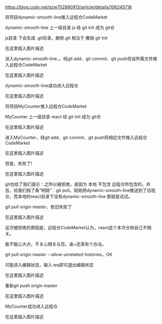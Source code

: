 https://blog.csdn.net/qzw752890913/article/details/106245718

将项目dynamic-smooth-line推入远程仓CodeMarket

dynamic-smooth-line 上一级目录 js 经 git init 成为 git仓

js目录 下会生成 .git目录，删除.git 相当于 撤销 git init

在这里插入图片描述

进入dynamic-smooth-line，，经git add、git commit、git push将该所需文件推入远程仓CodeMarket

在这里插入图片描述

dynamic-smooth-line成功进入远程仓

在这里插入图片描述

将项目MyCounter推入远程仓CodeMarket

MyCounter 上一级目录 react 经 git init 成为 git仓

在这里插入图片描述

进入MyCounter，经git add、git commit、git push将相应文件推入远程仓CodeMarket

在这里插入图片描述

但是，失败了!

在这里插入图片描述

git也给了我们提示：之所以被拒绝，是因为 本地 不包含 远程仓所包含的。并且，给我们指了条"明路"：git pull。刚刚把dynamic-smooth-line推送到了远程仓，而本地的react目录下没有dynamic-smooth-line
那就是试试。

git pull origin master，依旧失败了

在这里插入图片描述

这次被拒绝的原因是，远程仓CodeMarket认为，react这个本次仓和自己不相关。

能不能心大点，不关心相关与否。诶~还真有个办法。

git pull origin master --allow-unrelated-histories，OK

可能进入编辑状态，输入:wq即可退出编辑状态

在这里插入图片描述

重新git push origin master

在这里插入图片描述

MyCounter成功进入远程仓

在这里插入图片描述
